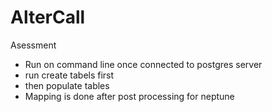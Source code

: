 # AlterCall
Asessment
- Run on command line once connected to postgres server
- run create tabels first 
- then populate tables
- Mapping is done after post processing for neptune
